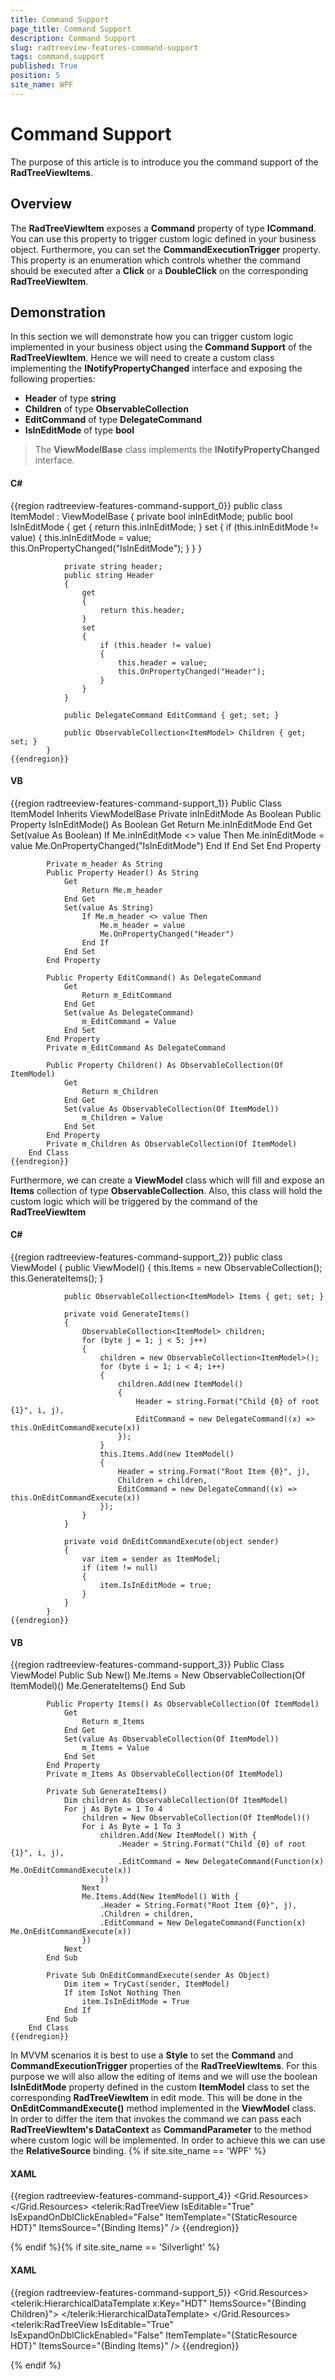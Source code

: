 ```yaml
---
title: Command Support
page_title: Command Support
description: Command Support
slug: radtreeview-features-command-support
tags: command,support
published: True
position: 5
site_name: WPF
---
```


# Command Support

The purpose of this article is to introduce you the command support of the __RadTreeViewItems__.
	  
## Overview

The __RadTreeViewItem__ exposes a __Command__ property of type __ICommand__. You can use this property to trigger custom logic defined in your business object. Furthermore, you can set the __CommandExecutionTrigger__ property. This property is an enumeration which controls whether the command should be executed after a __Click__ or a __DoubleClick__ on the corresponding __RadTreeViewItem__.
		

## Demonstration

In this section we will demonstrate how you can trigger custom logic implemented in your business object using the __Command Support__ of the __RadTreeViewItem__. Hence we will need to create a custom class implementing the __INotifyPropertyChanged__ interface and exposing the following properties:
		

* __Header__ of type __string__
* __Children__ of type __ObservableCollection<ItemModel>__
* __EditCommand__ of type __DelegateCommand__
* __IsInEditMode__ of type __bool__

>The __ViewModelBase__ class implements the __INotifyPropertyChanged__ interface.
		  

#### __C#__

{{region radtreeview-features-command-support_0}}
			public class ItemModel : ViewModelBase
			{
				private bool inInEditMode;
				public bool IsInEditMode
				{
					get
					{
						return this.inInEditMode;
					}
					set
					{
						if (this.inInEditMode != value)
						{
							this.inInEditMode = value;
							this.OnPropertyChanged("IsInEditMode");
						}
					}
				}
	
				private string header;
				public string Header
				{
					get
					{
						return this.header;
					}
					set
					{
						if (this.header != value)
						{
							this.header = value;
							this.OnPropertyChanged("Header");
						}
					}
				}
	
				public DelegateCommand EditCommand { get; set; }
	
				public ObservableCollection<ItemModel> Children { get; set; }
			}
	{{endregion}}



#### __VB__

{{region radtreeview-features-command-support_1}}
		Public Class ItemModel
			Inherits ViewModelBase
			Private inInEditMode As Boolean
			Public Property IsInEditMode() As Boolean
				Get
					Return Me.inInEditMode
				End Get
				Set(value As Boolean)
					If Me.inInEditMode <> value Then
						Me.inInEditMode = value
						Me.OnPropertyChanged("IsInEditMode")
					End If
				End Set
			End Property
	
			Private m_header As String
			Public Property Header() As String
				Get
					Return Me.m_header
				End Get
				Set(value As String)
					If Me.m_header <> value Then
						Me.m_header = value
						Me.OnPropertyChanged("Header")
					End If
				End Set
			End Property
	
			Public Property EditCommand() As DelegateCommand
				Get
					Return m_EditCommand
				End Get
				Set(value As DelegateCommand)
					m_EditCommand = Value
				End Set
			End Property
			Private m_EditCommand As DelegateCommand
	
			Public Property Children() As ObservableCollection(Of ItemModel)
				Get
					Return m_Children
				End Get
				Set(value As ObservableCollection(Of ItemModel))
					m_Children = Value
				End Set
			End Property
			Private m_Children As ObservableCollection(Of ItemModel)
		End Class
	{{endregion}}



Furthermore, we can create a __ViewModel__ class which will fill and expose an __Items__ collection of type __ObservableCollection<ItemModel>__. Also, this class will hold the custom logic which will be triggered by the command of the __RadTreeViewItem__

#### __C#__

{{region radtreeview-features-command-support_2}}
			public class ViewModel
			{
				public ViewModel()
				{
					this.Items = new ObservableCollection<ItemModel>();
					this.GenerateItems();
				}
	
				public ObservableCollection<ItemModel> Items { get; set; }
	
				private void GenerateItems()
				{
					ObservableCollection<ItemModel> children;
					for (byte j = 1; j < 5; j++)
					{
						children = new ObservableCollection<ItemModel>();
						for (byte i = 1; i < 4; i++)
						{
							children.Add(new ItemModel()
							{
								Header = string.Format("Child {0} of root {1}", i, j),
								EditCommand = new DelegateCommand((x) => this.OnEditCommandExecute(x))
							});
						}
						this.Items.Add(new ItemModel()
						{
							Header = string.Format("Root Item {0}", j),
							Children = children,
							EditCommand = new DelegateCommand((x) => this.OnEditCommandExecute(x))
						});
					}
				}
	
				private void OnEditCommandExecute(object sender)
				{
					var item = sender as ItemModel;
					if (item != null)
					{
						item.IsInEditMode = true;
					}
				}
			}
	{{endregion}}



#### __VB__

{{region radtreeview-features-command-support_3}}
		Public Class ViewModel
			Public Sub New()
				Me.Items = New ObservableCollection(Of ItemModel)()
				Me.GenerateItems()
			End Sub
	
			Public Property Items() As ObservableCollection(Of ItemModel)
				Get
					Return m_Items
				End Get
				Set(value As ObservableCollection(Of ItemModel))
					m_Items = Value
				End Set
			End Property
			Private m_Items As ObservableCollection(Of ItemModel)
	
			Private Sub GenerateItems()
				Dim children As ObservableCollection(Of ItemModel)
				For j As Byte = 1 To 4
					children = New ObservableCollection(Of ItemModel)()
					For i As Byte = 1 To 3
						children.Add(New ItemModel() With {
							.Header = String.Format("Child {0} of root {1}", i, j),
							.EditCommand = New DelegateCommand(Function(x) Me.OnEditCommandExecute(x))
						})
					Next
					Me.Items.Add(New ItemModel() With {
						.Header = String.Format("Root Item {0}", j),
						.Children = children,
						.EditCommand = New DelegateCommand(Function(x) Me.OnEditCommandExecute(x))
					})
				Next
			End Sub
	
			Private Sub OnEditCommandExecute(sender As Object)
				Dim item = TryCast(sender, ItemModel)
				If item IsNot Nothing Then
					item.IsInEditMode = True
				End If
			End Sub
		End Class
	{{endregion}}



In MVVM scenarios it is best to use a __Style__ to set the __Command__ and __CommandExecutionTrigger__ properties of the __RadTreeViewItems__. For this purpose we will also allow the editing of items and we will use the boolean __IsInEditMode__ property defined in the custom __ItemModel__ class to set the corresponding __RadTreeViewItem__ in edit mode. This will be done in the __OnEditCommandExecute()__ method implemented in the __ViewModel__ class. In order to differ the item that invokes the command we can pass each __RadTreeViewItem's DataContext__ as __CommandParameter__ to the method where custom logic will be implemented. In order to achieve this we can use the __RelativeSource__ binding.
		{% if site.site_name == 'WPF' %}

#### __XAML__

{{region radtreeview-features-command-support_4}}
	        <Grid>
	            <Grid.Resources>
	                <HierarchicalDataTemplate x:Key="HDT" ItemsSource="{Binding Children}">
	                    <TextBlock Text="{Binding Header, Mode=TwoWay}" />
	                </HierarchicalDataTemplate>
	                <Style TargetType="telerik:RadTreeViewItem">
	                    <Setter Property="Command" Value="{Binding EditCommand}" />
	                    <Setter Property="CommandParameter" Value="{Binding}" />
	                    <Setter Property="CommandExecutionTrigger" Value="DoubleClick" />
	                    <Setter Property="IsInEditMode" Value="{Binding IsInEditMode, Mode=TwoWay}" />
	                </Style>
	            </Grid.Resources>
	            <telerik:RadTreeView IsEditable="True"
	                             IsExpandOnDblClickEnabled="False"
	                             ItemTemplate="{StaticResource HDT}"
	                             ItemsSource="{Binding Items}" />
	        </Grid>
	{{endregion}}

{% endif %}{% if site.site_name == 'Silverlight' %}

#### __XAML__

{{region radtreeview-features-command-support_5}}
	        <Grid>
	            <Grid.Resources>
	                <telerik:HierarchicalDataTemplate x:Key="HDT" ItemsSource="{Binding Children}">
	                    <TextBlock Text="{Binding Header, Mode=TwoWay}" />
	                </telerik:HierarchicalDataTemplate>
	                <Style TargetType="telerik:RadTreeViewItem">
	                    <Setter Property="Command" Value="{Binding EditCommand}" />
	                    <Setter Property="CommandParameter" Value="{Binding}" />
	                    <Setter Property="CommandExecutionTrigger" Value="DoubleClick" />
	                    <Setter Property="IsInEditMode" Value="{Binding IsInEditMode, Mode=TwoWay}" />
	                </Style>
	            </Grid.Resources>
	            <telerik:RadTreeView IsEditable="True"
	                             IsExpandOnDblClickEnabled="False"
	                             ItemTemplate="{StaticResource HDT}"
	                             ItemsSource="{Binding Items}" />
	        </Grid>
	{{endregion}}

{% endif %}
